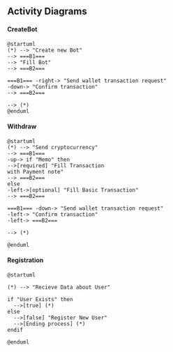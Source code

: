 ## Activity Diagrams
#### CreateBot

```plantuml
@startuml
(*) --> "Create new Bot"
--> ===B1===
--> "Fill Bot"
--> ===B2===

===B1=== -right-> "Send wallet transaction request"
-down-> "Confirm transaction"
--> ===B2===

--> (*)
@enduml
```

#### Withdraw
```plantuml
@startuml
(*) --> "Send cryptocurrency"
--> ===B1===
-up-> if "Memo" then 
-->[required] "Fill Transaction 
with Payment note"
--> ===B2===
else
-left->[optional] "Fill Basic Transaction"
--> ===B2===

===B1=== -down-> "Send wallet transaction request"
-left-> "Confirm transaction"
-left-> ===B2===

--> (*)

@enduml
```

#### Registration 
```plantuml
@startuml

(*) --> "Recieve Data about User"

if "User Exists" then
  -->[true] (*)
else
  -->[false] "Register New User"
  -->[Ending process] (*)
endif

@enduml
```
